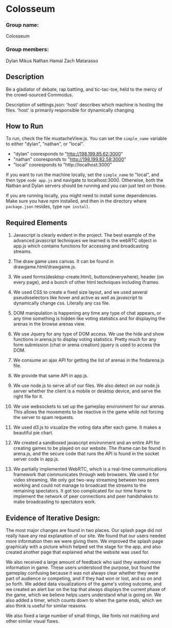 Colosseum
=========

### Group name: ###
Colosseum

### Group members: ###
Dylan Mikus <dmikus>
Nathan Hamal <nhamal>
Zach Matarasso <zim>


Description
------------

Be a gladiator of debate, rap battling, and tic-tac-toe, held to the mercy of the crowd-sourced Commodus.

Description of settings.json:
'host' describes which machine is hosting the files.
'host' is primarily responsible for dynamically changing

How to Run
-----------

To run, check the file mustacheView.js.
You can set the `simple_name` variable to either "dylan", "nathan", or "local".
* "dylan" cooresponds to  "http://198.199.85.62:3000"
* "nathan" cooresponds to "http://198.199.82.58:3000"
* "local" cooresponds to  "http://localhost:3000"

If you want to run the machine locally, set the `simple_name` to "local", and then
type `node app.js` and navigate to localhost:3000.
Otherwise, both the Nathan and Dylan servers should be running and you can just
test on those.

If you are running locally, you might need to install some dependencies. Make
sure you have npm installed, and then in the directory where `package.json`
resides, type `npm install`.


Required Elements
-----------------

1. Javascript is clearly evident in the project. The best example of the
advanced javascript techniques we learned is the webRTC object in app.js which
contains functions for accessing and broadcasting streams.

2. The draw game uses canvas. It can be found in drawgame.html/drawgame.js.

3. We used forms(desktop-create.html), buttons(everywhere), header (on every
page), and a bunch of other html techniques including iframes.

4. We used CSS to create a fixed size layout, and we used several
pseudoselectors like hover and active as well as javascript to dynamically
change css. Literally any css file.

5. DOM manipulation is happening any time any type of chat appears, or any time
something is hidden like voting statistics and for displaying the arenas in the
browse arenas view.

6. We use Jquery for any type of DOM access. We use the hide and show functions
in arena.js to display voting statistics. Pretty much for any form submission
(chat or arena creation) jquery is used to access the DOM.

7. We consume an ajax API for getting the list of arenas in the findarena.js file.

8. We provide that same API in app.js.

9. We use node.js to serve all of our files. We also detect on our node.js
server whether the client is a mobile or desktop device, and serve the right
file for it.

10. We use websockets to set up the gameplay environment for our arenas. This
allows the movements to be reactive in the game while not forcing the server to
spam requests.

11. We used d3.js to visualize the voting data after each game. It makes a
beautiful pie chart.

12. We created a sandboxed javascript environment and an entire API for creating
games to be played on our website. The iframe can be found in arena.js, and the
secure code that runs the API is found in the socket server code in app.js.

13. We partially implemented WebRTC, which is a real-time communications
framework that communicates through web browsers. We used it for video
streaming. We only got two-way streaming between two peers working and could not
manage to broadcast the streams to the remaining spectators. It got too
complicated for our time frame to implement the network of peer connections and
peer handshakes to make broadcasting to spectators work.



Evidence of Iterative Design:
-----------------------------

The most major changes are found in two places. Our splash page did not really
have any real explanation of our site. We found that our users needed more
information then we were giving them. We improved the splash page graphicaly
with a picture which helped set the stage for the app, and also created another
page that explained what the website was used for.


We also received a large amount of feedback who said they wanted more
information in game. These users understood the purpose, but found the gameplay
confusing because it was not always clear whether they were part of audience or
competing, and if they had won or lost, and so on and so forth. We added data
visualizations of the game's voting outcome, and we created an alert bar on the
top that always displays the current phase of the game, which we believe helps
users understand what is going on. We also added a timer, which counts down to
when the game ends, which we also think is useful for similar reasons.

We also fixed a large number of small things, like fonts not matching and other
similar visual flaws.
